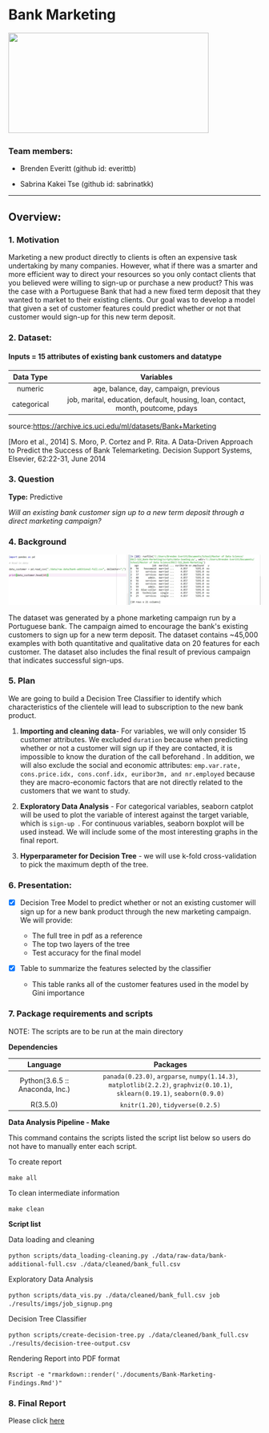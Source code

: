 # Bank Marketing

<img src="https://www.freeiconspng.com/uploads/estrat-gia-foco-e-assertividade-para-o-marketing--15.png" class="center" width="400" height="200">

### Team members:

* Brenden Everitt (github id: everittb)

* Sabrina Kakei Tse (github id: sabrinatkk)

--------------------------------------------------
## Overview:  

### 1. Motivation  
Marketing a new product directly to clients is often an expensive task undertaking by many companies. However, what if there was a smarter and more efficient way to direct your resources so you only contact clients that you believed were willing to sign-up or purchase a new product? This was the case with a Portuguese Bank that had a new fixed term deposit that they wanted to market to their existing clients. Our goal was to develop a model that given a set of customer features could predict whether or not that customer would sign-up for this new term deposit.

### 2. Dataset:

#### Inputs = 15 attributes of existing bank customers and datatype  
| Data Type   | Variables   |
|:-----------:|:-----------:|
| numeric     | age, balance, day, campaign, previous |
| categorical | job, marital, education, default, housing, loan, contact, month, poutcome, pdays|

source:https://archive.ics.uci.edu/ml/datasets/Bank+Marketing

[Moro et al., 2014] S. Moro, P. Cortez and P. Rita. A Data-Driven Approach to Predict the Success of Bank Telemarketing. Decision Support Systems, Elsevier, 62:22-31, June 2014

### 3. Question
**Type:** Predictive

_Will an existing bank customer sign up to a new term deposit through a direct marketing campaign?_

### 4. Background

![](./results/imgs/data_loaded.jpg)  

The dataset was generated by a phone marketing campaign run by a Portuguese bank. The campaign aimed to encourage the bank's existing customers to sign up for a new term deposit. The dataset contains ~45,000 examples with both quantitative and qualitative data on 20 features for each customer. The dataset also includes the final result of previous campaign that indicates successful sign-ups.  


### 5. Plan

We are going to build a Decision Tree Classifier to identify which characteristics of the clientele will lead to subscription to the new bank product.

1. **Importing and cleaning data**- For variables, we will only consider 15 customer attributes. We excluded `duration` because when predicting whether or not a customer will sign up if they are contacted, it is impossible to know the duration of the call beforehand . In addition, we will also exclude the social and economic attributes: `emp.var.rate, cons.price.idx, cons.conf.idx, euribor3m, and nr.employed` because they are macro-economic factors that are not directly related to the customers that we want to study.

2. **Exploratory Data Analysis** - For categorical variables, seaborn catplot will be used to plot the variable of interest against the target variable, which is `sign-up `. For continuous variables, seaborn boxplot will be used instead. We will include some of the most interesting graphs in the final report.

3. **Hyperparameter for Decision Tree** - we will use k-fold cross-validation to pick the maximum depth of the tree.

### 6. Presentation:

- [x] Decision Tree Model to predict whether or not an existing customer will sign up for a new bank product through the new marketing campaign. We will provide:

  - The full tree in pdf as a reference
  - The top two layers of the tree
  - Test accuracy for the final model  

- [x] Table to summarize the features selected by the classifier

  - This table ranks all of the customer features used in the model by Gini importance

### 7. Package requirements and scripts

NOTE: The scripts are to be run at the main directory

**Dependencies**

| Language   | Packages  |
|:-----------:|:-----------:|
| Python(3.6.5 :: Anaconda, Inc.) | `panada(0.23.0)`, `argparse`, `numpy(1.14.3)`, `matplotlib(2.2.2)`, `graphviz(0.10.1)`, `sklearn(0.19.1)`, `seaborn(0.9.0)` |
| R(3.5.0)   | `knitr(1.20)`, `tidyverse(0.2.5)` |

**Data Analysis Pipeline - Make**

This command contains the scripts listed the script list below so users do not have to manually enter each script.

To create report

``` make all ```

To clean intermediate information

``` make clean ```


**Script list**

Data loading and cleaning

```python scripts/data_loading-cleaning.py ./data/raw-data/bank-additional-full.csv ./data/cleaned/bank_full.csv ```

Exploratory Data Analysis

```python scripts/data_vis.py ./data/cleaned/bank_full.csv job ./results/imgs/job_signup.png```

Decision Tree Classifier

```python scripts/create-decision-tree.py ./data/cleaned/bank_full.csv ./results/decision-tree-output.csv```

Rendering Report into PDF format

```Rscript -e "rmarkdown::render('./documents/Bank-Marketing-Findings.Rmd')" ```


### 8. Final Report

Please click [here](https://github.com/UBC-MDS/DSCI-522_Bank-Marketing/blob/master/documents/Bank-Marketing-Findings.md)
